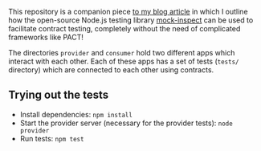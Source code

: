This repository is a companion piece [to my blog article](https://rickschubert.net/blog/posts/mock-inspect-contract-testing) in which I outline how the open-source Node.js testing library [mock-inspect](https://github.com/trayio/mock-inspect) can be used to facilitate contract testing, completely without the need of complicated frameworks like PACT!

The directories `provider` and `consumer` hold two different apps which interact with each other. Each of these apps has a set of tests (`tests/` directory) which are connected to each other using contracts.

## Trying out the tests
- Install dependencies: `npm install`
- Start the provider server (necessary for the provider tests): `node provider`
- Run tests: `npm test`
